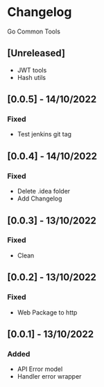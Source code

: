 # Changelog
Go Common Tools

## [Unreleased]
- JWT tools
- Hash utils

## [0.0.5] - 14/10/2022
### Fixed
- Test jenkins git tag

## [0.0.4] - 14/10/2022
### Fixed
- Delete .idea folder
- Add Changelog

## [0.0.3] - 13/10/2022
### Fixed
- Clean

## [0.0.2] - 13/10/2022
### Fixed
- Web Package to http

## [0.0.1] - 13/10/2022
### Added
- API Error model
- Handler error wrapper